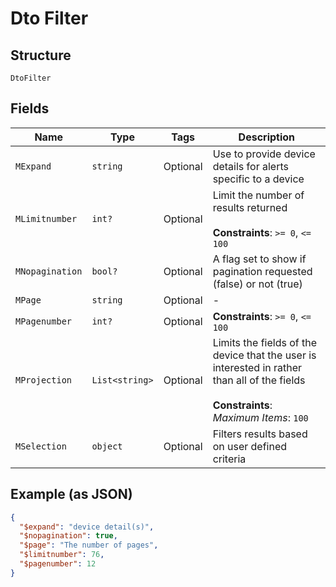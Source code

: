 
# Dto Filter

## Structure

`DtoFilter`

## Fields

| Name | Type | Tags | Description |
|  --- | --- | --- | --- |
| `MExpand` | `string` | Optional | Use to provide device details for alerts specific to a device |
| `MLimitnumber` | `int?` | Optional | Limit the number of results returned<br><br>**Constraints**: `>= 0`, `<= 100` |
| `MNopagination` | `bool?` | Optional | A flag set to show if pagination requested (false) or not (true) |
| `MPage` | `string` | Optional | - |
| `MPagenumber` | `int?` | Optional | **Constraints**: `>= 0`, `<= 100` |
| `MProjection` | `List<string>` | Optional | Limits the fields of the device that the user is interested in rather than all of the fields<br><br>**Constraints**: *Maximum Items*: `100` |
| `MSelection` | `object` | Optional | Filters results based on user defined criteria |

## Example (as JSON)

```json
{
  "$expand": "device detail(s)",
  "$nopagination": true,
  "$page": "The number of pages",
  "$limitnumber": 76,
  "$pagenumber": 12
}
```

